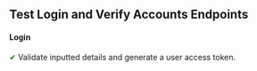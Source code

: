 ## Test Login and Verify Accounts Endpoints
#### Login
<span style="color:green;">&#10004;</span> Validate inputted details and generate a user access token.

